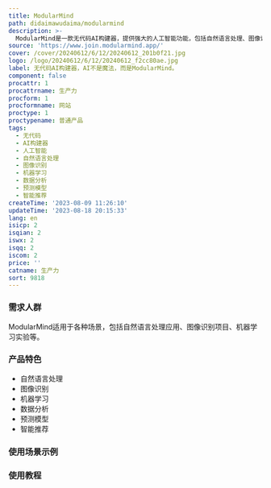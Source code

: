 ```yaml
---
title: ModularMind
path: didaimawudaima/modularmind
description: >-
  ModularMind是一款无代码AI构建器，提供强大的人工智能功能，包括自然语言处理、图像识别、机器学习等。它能够帮助用户快速构建AI模型，无需编码。ModularMind还提供灵活的定价方案，适用于个人用户和企业用户。它定位于帮助用户解决AI开发难题，提高工作效率。
source: 'https://www.join.modularmind.app/'
cover: /cover/20240612/6/12/20240612_201b0f21.jpg
logo: /logo/20240612/6/12/20240612_f2cc80ae.jpg
label: 无代码AI构建器，AI不是魔法，而是ModularMind。
component: false
procattr: 1
procattrname: 生产力
procform: 1
procformname: 网站
proctype: 1
proctypename: 普通产品
tags:
  - 无代码
  - AI构建器
  - 人工智能
  - 自然语言处理
  - 图像识别
  - 机器学习
  - 数据分析
  - 预测模型
  - 智能推荐
createTime: '2023-08-09 11:26:10'
updateTime: '2023-08-18 20:15:33'
lang: en
isicp: 2
isqian: 2
iswx: 2
isqq: 2
iscom: 2
price: ''
catname: 生产力
sort: 9818
---
```




### 需求人群
ModularMind适用于各种场景，包括自然语言处理应用、图像识别项目、机器学习实验等。

### 产品特色
- 自然语言处理
- 图像识别
- 机器学习
- 数据分析
- 预测模型
- 智能推荐

### 使用场景示例


### 使用教程


  

